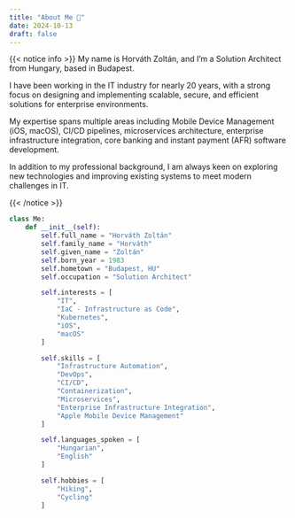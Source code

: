 ```yaml
---
title: "About Me 👋"
date: 2024-10-13
draft: false
---
```


{{< notice info >}}
My name is Horváth Zoltán, and I’m a Solution Architect from Hungary, based in Budapest.

I have been working in the IT industry for nearly 20 years, with a strong focus on designing and implementing scalable, secure, and efficient solutions for enterprise environments.

My expertise spans multiple areas including Mobile Device Management (iOS, macOS), CI/CD pipelines, microservices architecture, enterprise infrastructure integration, core banking and instant payment (AFR) software development.

In addition to my professional background, I am always keen on exploring new technologies and improving existing systems to meet modern challenges in IT.

{{< /notice >}}

<!-- &nbsp; -->

```python
class Me:
    def __init__(self):
        self.full_name = "Horváth Zoltán"
        self.family_name = "Horváth"
        self.given_name = "Zoltán"
        self.born_year = 1983
        self.hometown = "Budapest, HU"
        self.occupation = "Solution Architect"

        self.interests = [
            "IT",
            "IaC - Infrastructure as Code",
            "Kubernetes",
            "iOS",
            "macOS"
        ]

        self.skills = [
            "Infrastructure Automation",
            "DevOps",
            "CI/CD",
            "Containerization",
            "Microservices",
            "Enterprise Infrastructure Integration",
            "Apple Mobile Device Management"
        ]

        self.languages_spoken = [
            "Hungarian",
            "English"
        ]

        self.hobbies = [
            "Hiking",
            "Cycling"
        ]
```
